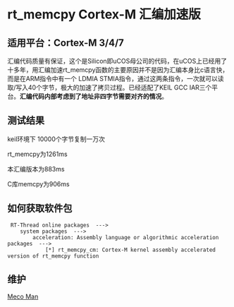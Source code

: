 # rt_memcpy Cortex-M 汇编加速版

## 适用平台：Cortex-M 3/4/7

汇编代码质量有保证，这个是Silicon即uCOS母公司的代码，在uCOS上已经用了十多年，用汇编加速rt_memcpy函数的主要原因并不是因为汇编本身比c语言快，而是在ARM指令中有一个 LDMIA STMIA指令，通过这两条指令，一次就可以读取/写入40个字节，极大的加速了拷贝过程。已经适配了KEIL GCC IAR三个平台。**汇编代码内部考虑到了地址非四字节需要对齐的情况**。



## 测试结果

keil环境下 10000个字节复制一万次 

rt_memcpy为1261ms 

本汇编版本为883ms

C库memcpy为906ms



## 如何获取软件包

```
 RT-Thread online packages  --->
    system packages  --->
        acceleration: Assembly language or algorithmic acceleration packages  --->
            [*] rt_memcpy_cm: Cortex-M kernel assembly accelerated version of rt_memcpy function
```



## 维护

[Meco Man](https://github.com/mysterywolf)